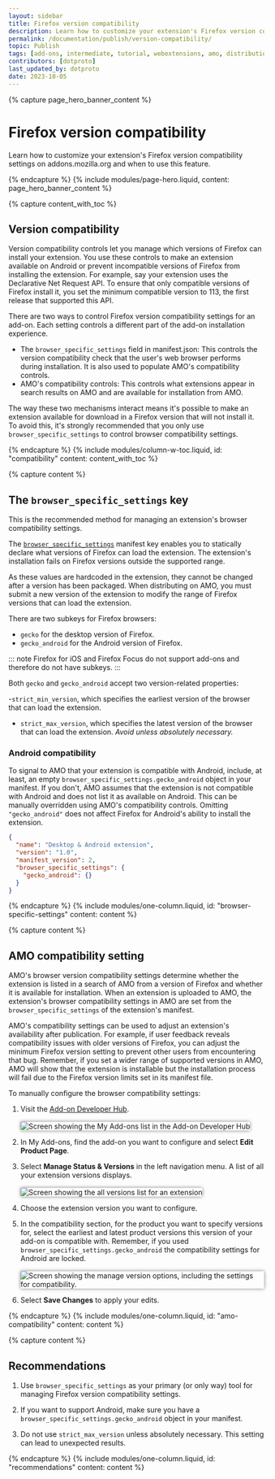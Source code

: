 ```yaml
---
layout: sidebar
title: Firefox version compatibility
description: Learn how to customize your extension's Firefox version compatibility settings on addons.mozilla.org (AMO) and when to use this feature.
permalink: /documentation/publish/version-compatibility/
topic: Publish
tags: [add-ons, intermediate, tutorial, webextensions, amo, distribution]
contributors: [dotproto]
last_updated_by: dotproto
date: 2023-10-05
---
```


<!-- Page Hero Banner -->

{% capture page_hero_banner_content %}

# Firefox version compatibility

Learn how to customize your extension's Firefox version compatibility settings on addons.mozilla.org and when to use this feature.

{% endcapture %}
{% include modules/page-hero.liquid,
    content: page_hero_banner_content
%}

<!-- END: Overview Page Hero Banner -->

<!-- Content with Table of Contents Module -->

{% capture content_with_toc %}

## Version compatibility

Version compatibility controls let you manage which versions of Firefox can install your extension. You use these controls to make an extension available on Android or prevent incompatible versions of Firefox from installing the extension. For example, say your extension uses the Declarative Net Request API. To ensure that only compatible versions of Firefox install it, you set the minimum compatible version to 113, the first release that supported this API.

There are two ways to control Firefox version compatibility settings for an add-on. Each setting controls a different part of the add-on installation experience.

- The `browser_specific_settings` field in manifest.json: This controls the version compatibility check that the user's web browser performs during installation. It is also used to populate AMO's compatibility controls.
- AMO's compatibility controls: This controls what extensions appear in search results on AMO and are available for installation from AMO.

The way these two mechanisms interact means it's possible to make an extension available for download in a Firefox version that will not install it. To avoid this, it's strongly recommended that you only use `browser_specific_settings` to control browser compatibility settings.

{% endcapture %}
{% include modules/column-w-toc.liquid,
  id: "compatibility"
  content: content_with_toc
%}

<!-- END: Content with Table of Contents Module -->

<!-- Single Column Body Module -->

{% capture content %}

## The `browser_specific_settings` key

This is the recommended method for managing an extension's browser compatibility settings.

The [`browser_specific_settings`](https://developer.mozilla.org/en-US/docs/Mozilla/Add-ons/WebExtensions/manifest.json/browser_specific_settings) manifest key enables you to statically declare what versions of Firefox can load the extension. The extension's installation fails on Firefox versions outside the supported range.

As these values are hardcoded in the extension, they cannot be changed after a version has been packaged. When distributing on AMO, you must submit a new version of the extension to modify the range of Firefox versions that can load the extension.

There are two subkeys for Firefox browsers:
- `gecko` for the desktop version of Firefox. 
- `gecko_android` for the Android version of Firefox.

::: note
Firefox for iOS and Firefox Focus do not support add-ons and therefore do not have subkeys.
:::

Both `gecko` and `gecko_android` accept two version-related properties:

-`strict_min_version`, which specifies the earliest version of the browser that can load the extension. 
- `strict_max_version`, which specifies the latest version of the browser that can load the extension. *Avoid unless absolutely necessary.*

### Android compatibility

To signal to AMO that your extension is compatible with Android, include, at least, an empty `browser_specific_settings.gecko_android` object in your manifest. If you don't, AMO assumes that the extension is not compatible with Android and does not list it as available on Android. This can be manually overridden using AMO's compatibility controls. Omitting `"gecko_android"` does not affect Firefox for Android's ability to install the extension.

```json
{
  "name": "Desktop & Android extension",
  "version": "1.0",
  "manifest_version": 2,
  "browser_specific_settings": {
    "gecko_android": {}
  }
}
```

{% endcapture %}
{% include modules/one-column.liquid,
  id: "browser-specific-settings"
  content: content
%}

<!-- END: Content with Table of Contents Module -->

<!-- Single Column Body Module -->

{% capture content %}

## AMO compatibility setting

AMO's browser version compatibility settings determine whether the extension is listed in a search of AMO from a version of Firefox and whether it is available for installation. When an extension is uploaded to AMO, the extension's browser compatibility settings in AMO are set from the `browser_specific_settings` of the extension's manifest.

AMO's compatibility settings can be used to adjust an extension's availability after publication. For example, if user feedback reveals compatibility issues with older versions of Firefox, you can adjust the minimum Firefox version setting to prevent other users from encountering that bug. Remember, if you set a wider range of supported versions in AMO, AMO will show that the extension is installable but the installation process will fail due to the Firefox version limits set in its manifest file.

To manually configure the browser compatibility settings:

1. Visit the [Add-on Developer Hub](https://addons.mozilla.org/en-US/developers/). <br/><br/> <img src="/assets/img/publish/configure_versions_dev_hub.png" alt="Screen showing the My Add-ons list in the Add-on Developer Hub" style="box-shadow:0 0 0.5em gray;" />

2. In My Add-ons, find the add-on you want to configure and select **Edit Product Page**.

3. Select **Manage Status & Versions** in the left navigation menu. A list of all your extension versions displays.<br/><br/> <img src="/assets/img/publish/configure_versions_manage_menu.png" alt="Screen showing the all versions list for an extension" style="box-shadow:0 0 0.5em gray;" />

4. Choose the extension version you want to configure.

5. In the compatibility section, for the product you want to specify versions for, select the earliest and latest product versions this version of your add-on is compatible with. Remember, if you used `browser_specific_settings.gecko_android` the compatibility settings for Android are locked.<br/><br/> <img src="/assets/img/publish/configure_versions_manage_page.png" alt="Screen showing the manage version options, including the settings for compatibility." style="box-shadow:0 0 0.5em gray;" />

6. Select **Save Changes** to apply your edits.

{% endcapture %}
{% include modules/one-column.liquid,
  id: "amo-compatibility"
  content: content
%}

<!-- END: Content with Table of Contents Module -->

<!-- Single Column Body Module -->

{% capture content %}

## Recommendations

1. Use `browser_specific_settings` as your primary (or only way) tool for managing Firefox version compatibility settings.

2. If you want to support Android, make sure you have a `browser_specific_settings.gecko_android` object in your manifest.

2. Do not use `strict_max_version` unless absolutely necessary. This setting can lead to unexpected results.

{% endcapture %}
{% include modules/one-column.liquid,
  id: "recommendations"
  content: content
%}
